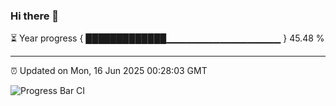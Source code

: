 ### Hi there 👋

⏳ Year progress { █████████████▁▁▁▁▁▁▁▁▁▁▁▁▁▁▁▁▁ } 45.48 %

---

⏰ Updated on Mon, 16 Jun 2025 00:28:03 GMT

![Progress Bar CI](https://github.com/liununu/liununu/workflows/Progress%20Bar%20CI/badge.svg)

